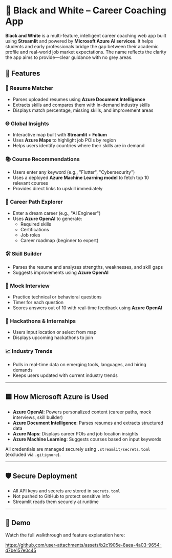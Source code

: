 # 🎯 Black and White – Career Coaching App

**Black and White** is a multi-feature, intelligent career coaching web app built using **Streamlit** and powered by **Microsoft Azure AI services**. It helps students and early professionals bridge the gap between their academic profile and real-world job market expectations. The name reflects the clarity the app aims to provide—clear guidance with no grey areas.

## 🚀 Features

### 🧾 Resume Matcher
- Parses uploaded resumes using **Azure Document Intelligence**
- Extracts skills and compares them with in-demand industry skills
- Displays match percentage, missing skills, and improvement areas

### 🌐 Global Insights
- Interactive map built with **Streamlit + Folium**
- Uses **Azure Maps** to highlight job POIs by region
- Helps users identify countries where their skills are in demand

### 📚 Course Recommendations
- Users enter any keyword (e.g., "Flutter", "Cybersecurity")
- Uses a deployed **Azure Machine Learning model** to fetch top 10 relevant courses
- Provides direct links to upskill immediately

### 🧭 Career Path Explorer
- Enter a dream career (e.g., "AI Engineer")
- Uses **Azure OpenAI** to generate:
  - Required skills
  - Certifications
  - Job roles
  - Career roadmap (beginner to expert)

### 🛠️ Skill Builder
- Parses the resume and analyzes strengths, weaknesses, and skill gaps
- Suggests improvements using **Azure OpenAI**

### 🧪 Mock Interview
- Practice technical or behavioral questions
- Timer for each question
- Scores answers out of 10 with real-time feedback using **Azure OpenAI**

### 🏁 Hackathons & Internships
- Users input location or select from map
- Displays upcoming hackathons to join

### 📈 Industry Trends
- Pulls in real-time data on emerging tools, languages, and hiring demands
- Keeps users updated with current industry trends

---

## 🟦 How Microsoft Azure is Used

- **Azure OpenAI**: Powers personalized content (career paths, mock interviews, skill builder)
- **Azure Document Intelligence**: Parses resumes and extracts structured data
- **Azure Maps**: Displays career POIs and job location insights
- **Azure Machine Learning**: Suggests courses based on input keywords

All credentials are managed securely using `.streamlit/secrets.toml` (excluded via `.gitignore`).

---

## 🛡️ Secure Deployment

- All API keys and secrets are stored in `secrets.toml`
- Not pushed to GitHub to protect sensitive info
- Streamlit reads them securely at runtime

---

## 🧪 Demo

Watch the full walkthrough and feature explanation here:  

https://github.com/user-attachments/assets/b2c1905e-8aea-4a03-9654-d7be157e0c45


